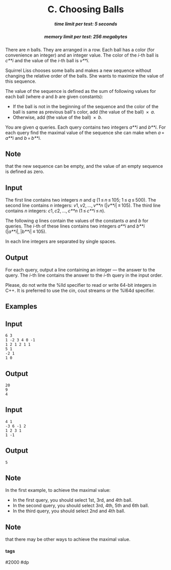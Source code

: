 <h1 style='text-align: center;'> C. Choosing Balls</h1>

<h5 style='text-align: center;'>time limit per test: 5 seconds</h5>
<h5 style='text-align: center;'>memory limit per test: 256 megabytes</h5>

There are *n* balls. They are arranged in a row. Each ball has a color (for convenience an integer) and an integer value. The color of the *i*-th ball is *c**i* and the value of the *i*-th ball is *v**i*.

Squirrel Liss chooses some balls and makes a new sequence without changing the relative order of the balls. She wants to maximize the value of this sequence.

The value of the sequence is defined as the sum of following values for each ball (where *a* and *b* are given constants):

* If the ball is not in the beginning of the sequence and the color of the ball is same as previous ball's color, add (the value of the ball)  ×  *a*.
* Otherwise, add (the value of the ball)  ×  *b*.

You are given *q* queries. Each query contains two integers *a**i* and *b**i*. For each query find the maximal value of the sequence she can make when *a* = *a**i* and *b* = *b**i*.

## Note

 that the new sequence can be empty, and the value of an empty sequence is defined as zero.

## Input

The first line contains two integers *n* and *q* (1 ≤ *n* ≤ 105; 1 ≤ *q* ≤ 500). The second line contains *n* integers: *v*1, *v*2, ..., *v**n* (|*v**i*| ≤ 105). The third line contains *n* integers: *c*1, *c*2, ..., *c**n* (1 ≤ *c**i* ≤ *n*).

The following *q* lines contain the values of the constants *a* and *b* for queries. The *i*-th of these lines contains two integers *a**i* and *b**i* (|*a**i*|, |*b**i*| ≤ 105).

In each line integers are separated by single spaces.

## Output

For each query, output a line containing an integer — the answer to the query. The *i*-th line contains the answer to the *i*-th query in the input order.

Please, do not write the %lld specifier to read or write 64-bit integers in С++. It is preferred to use the cin, cout streams or the %I64d specifier.

## Examples

## Input


```
6 3  
1 -2 3 4 0 -1  
1 2 1 2 1 1  
5 1  
-2 1  
1 0  

```
## Output


```
20  
9  
4  

```
## Input


```
4 1  
-3 6 -1 2  
1 2 3 1  
1 -1  

```
## Output


```
5  

```
## Note

In the first example, to achieve the maximal value:

* In the first query, you should select 1st, 3rd, and 4th ball.
* In the second query, you should select 3rd, 4th, 5th and 6th ball.
* In the third query, you should select 2nd and 4th ball.

## Note

 that there may be other ways to achieve the maximal value.



#### tags 

#2000 #dp 